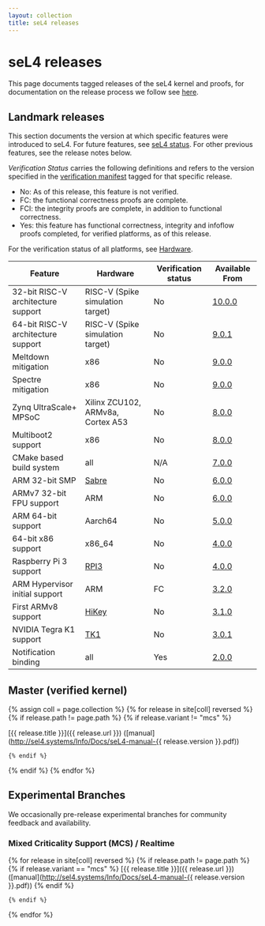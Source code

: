 ```yaml
---
layout: collection
title: seL4 releases
---
```


# seL4 releases

This page documents tagged releases of the seL4 kernel and proofs, for documentation on the release
process we follow see [here](/ReleaseProcess).

## Landmark releases

This section documents the version at which specific features were introduced to seL4. For future
features, see [seL4 status](/Status). For other previous features, see the release notes below.

*Verification Status* carries the following definitions and refers to the version specified in the
[verification manifest](/ReleaseProcess#verified-manifests) tagged for that specific release.

* No: As of this release, this feature is not verified.
* FC: the functional correctness proofs are complete.
* FCI: the integrity proofs are complete, in addition to functional correctness.
* Yes: this feature has functional correctness, integrity and infoflow proofs completed, for verified platforms, as of this release.

For the verification status of all platforms, see [Hardware](/Hardware).

| Feature                        | Hardware                          | Verification status | Available From      |
| -                              | -                                 | -                   | -                   |
| 32-bit RISC-V architecture support    | RISC-V (Spike simulation target)  | No                  | [10.0.0](seL4_10.0.0) |
| 64-bit RISC-V architecture support    | RISC-V (Spike simulation target)  | No                  | [9.0.1](seL4_9.0.1) |
| Meltdown mitigation            | x86                               | No                  | [9.0.0](seL4_9.0.0) |
| Spectre mitigation             | x86                               | No                  | [9.0.0](seL4_9.0.0) |
| Zynq UltraScale+ MPSoC         | Xilinx ZCU102, ARMv8a, Cortex A53 | No                  | [8.0.0](seL4_8.0.0) |
| Multiboot2 support             | x86                               | No                  | [8.0.0](seL4_8.0.0) |
| CMake based build system       | all                               | N/A                 | [7.0.0](seL4_7.0.0) |
| ARM 32-bit SMP                 | [Sabre](/Hardware/sabreLite)      | No                  | [6.0.0](seL4_6.0.0) |
| ARMv7 32-bit FPU support       | ARM                               | No                  | [6.0.0](seL4_6.0.0) |
| ARM 64-bit support             | Aarch64                           | No                  | [5.0.0](seL4_5.0.0) |
| 64-bit x86 support             | x86\_64                           | No                  | [4.0.0](seL4_4.0.0) |
| Raspberry Pi 3 support         | [RPI3](/Hardware/Rpi3)            | No                  | [4.0.0](seL4_4.0.0) |
| ARM Hypervisor initial support | ARM                               | FC                  | [3.2.0](seL4_3.2.0) |
| First ARMv8 support            | [HiKey](/Hardware/HiKey)          | No                  | [3.1.0](seL4_3.1.0) |
| NVIDIA Tegra K1 support        | [TK1](/Hardware/jetsontk1)        | No                  | [3.0.1](seL4_3.0.1) |
| Notification binding           | all                               | Yes                 | [2.0.0](seL4_2.0.0) |

## Master (verified kernel)
{% assign coll = page.collection %}
{% for release in site[coll] reversed  %}
{% if release.path != page.path %}
    {% if release.variant != "mcs" %}

[{{ release.title }}]({{ release.url }})
([manual](http://sel4.systems/Info/Docs/seL4-manual-{{ release.version }}.pdf))

    {% endif %}

{% endif %}
{% endfor %}

## Experimental Branches

We occasionally pre-release experimental branches for community feedback and availability.

### Mixed Criticality Support (MCS) / Realtime
{% for release in site[coll] reversed  %}
    {% if release.path != page.path %}
        {% if release.variant == "mcs" %}
[{{ release.title }}]({{ release.url }})
([manual](http://sel4.systems/Info/Docs/seL4-manual-{{ release.version }}.pdf))
        {% endif %}

    {% endif %}
{% endfor %}
